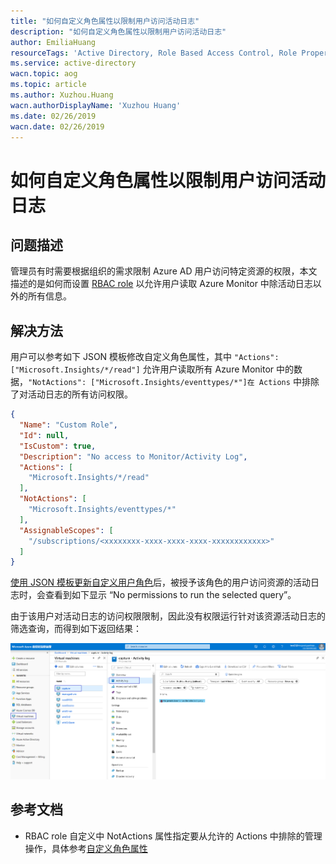 ```yaml
---
title: "如何自定义角色属性以限制用户访问活动日志"
description: "如何自定义角色属性以限制用户访问活动日志"
author: EmiliaHuang
resourceTags: 'Active Directory, Role Based Access Control, Role Properties'
ms.service: active-directory
wacn.topic: aog
ms.topic: article
ms.author: Xuzhou.Huang
wacn.authorDisplayName: 'Xuzhou Huang'
ms.date: 02/26/2019
wacn.date: 02/26/2019
---
```


# 如何自定义角色属性以限制用户访问活动日志

## 问题描述

管理员有时需要根据组织的需求限制 Azure AD 用户访问特定资源的权限，本文描述的是如何而设置 [RBAC role](https://docs.azure.cn/zh-cn/role-based-access-control/overview) 以允许用户读取 Azure Monitor 中除活动日志以外的所有信息。

## 解决方法

用户可以参考如下 JSON 模板修改自定义角色属性，其中 `"Actions": ["Microsoft.Insights/*/read"]` 允许用户读取所有 Azure Monitor 中的数据，`"NotActions": ["Microsoft.Insights/eventtypes/*"]在 Actions` 中排除了对活动日志的所有访问权限。

```json
{
  "Name": "Custom Role",
  "Id": null,
  "IsCustom": true,
  "Description": "No access to Monitor/Activity Log",
  "Actions": [
    "Microsoft.Insights/*/read"
  ],
  "NotActions": [
    "Microsoft.Insights/eventtypes/*"
  ],
  "AssignableScopes": [
    "/subscriptions/<xxxxxxxx-xxxx-xxxx-xxxx-xxxxxxxxxxxx>"
  ]
}
```

[使用 JSON 模板更新自定义用户角色](https://docs.azure.cn/zh-cn/role-based-access-control/custom-roles-powershell#update-a-custom-role-with-a-json-template)后，被授予该角色的用户访问资源的活动日志时，会查看到如下显示 “No permissions to run the selected query”。

由于该用户对活动日志的访问权限限制，因此没有权限运行针对该资源活动日志的筛选查询，而得到如下返回结果：

![01](media/aog-active-directory-howto-rbac-customize-role-properties-to-restrict-user-view-activity-log/01.png "01")

## 参考文档

* RBAC role 自定义中 NotActions 属性指定要从允许的 Actions 中排除的管理操作，具体参考[自定义角色属性
](https://docs.azure.cn/zh-cn/role-based-access-control/custom-roles#custom-role-properties)